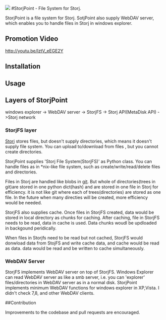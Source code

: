 ![](https://raw.githubusercontent.com/storj-jp/StorjPoint/master/icon.png) 
#StorjPoint -  File System for Storj.

StorjPoint is a file system for Storj.
SotjPoint also supply WebDAV server, which enables you to handle files in Storj in windows explorer.

## Promotion Video
http://youtu.be/IztV_eEGE2Y

## Installation

## Usage

## Layers of StorjPoint
windows explorer -> WebDAV server -> StorjFS -> Storj API(MetaDisk API) ->Storj network

### StorjFS layer
[Storj](http://storj.io) stores files, but doesn't supply directories, which means it doesn't supply file system. You can upload to/download from files , but you cannot create directories.

StorjPoint supplies 'Storj File System(StorjFS)' as Python class. You can handle files as in *nix-like file system, such as create/write/read/delete files and directories.

Files in Storj are handled like blobs in [git](http://git-scm.com/).  But whole of directories(trees in git)are stored in one python dict(hash) and are stored in one file in Storj for efficiency. it is not like git where each of trees(directories) are stored as one file. In the future when many directies will be created, more efficiency would be needed.

StorjFS also supplies cache. Once files in StorjFS created, data would be stored in local directory as chunks for caching. After caching, file in StorjFS needs to be read, data in cache is used. Data chunks woudl be updloaded in backgound peridically.

When files in Storjfs need to be read but not cached, StorjFS would donwload data from StojFS and write cache data, and cache would be read as data. data would be read and be written to cache simultaneously.

### WebDAV Server
StorjFS implements WebDAV server on top of StorjFS.
Windows Explorer can read WebDAV server as like a smb server, i.e. you can 'explorer' files/directories in WebDAV server as in a normal disk.
StorjPoint implements minimum WebDAV functions for windows explorer in XP,Vista. I didn't check 7,8, and other WebDAV clients. 

##Contribution

Improvements to the codebase and pull requests are encouraged.


